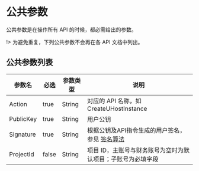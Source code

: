 # 公共参数

公共参数是在操作所有 API 的时候，都必需给出的参数。

!> 为避免重复，下列公共参数不会再在各 API 文档中列出。

## 公共参数列表

| 参数名      | 必选     |参数类型    | 说明                                                   |
|---|---|---|---|
| Action     | true   | String  | 对应的 API 名称，如 CreateUHostInstance                        |
| PublicKey  | true   | String  | 用户公钥                                                 |
| Signature  | true   | String  | 根据公钥及API指令生成的用户签名，参见 [签名算法](api/summary/signature.md)  |
| ProjectId  | false  | String  | 项目 ID，主账号与财务账号为空时为默认项目；子账号为必填字段    |
